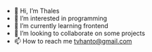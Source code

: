 - 👋 Hi, I’m Thales
- 👀 I’m interested in programming
- 🌱 I’m currently learning frontend
- 💞️ I’m looking to collaborate on some projects
- 📫 How to reach me tvhanto@gmail.com

<!---
hantotv/hantotv is a ✨ special ✨ repository because its `README.md` (this file) appears on your GitHub profile.
You can click the Preview link to take a look at your changes.
--->
